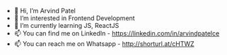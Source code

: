 - 👋 Hi, I’m Arvind Patel 
- 👀 I’m interested in Frontend Development
- 🌱 I’m currently learning JS, ReactJS
- 📫 You can find me on LinkedIn - https://linkedin.com/in/arvindpatelce
- 📫 You can reach me on Whatsapp - http://shorturl.at/cHTWZ

<!---
arvindpatelce/arvindpatelce is a ✨ special ✨ repository because its `README.md` (this file) appears on your GitHub profile.
You can click the Preview link to take a look at your changes.
--->
